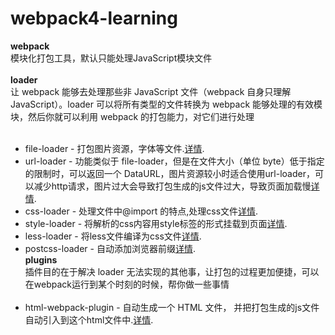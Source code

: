 # webpack4-learning
**webpack<br>**
模块化打包工具，默认只能处理JavaScript模块文件<br><br>
**loader<br>**
让 webpack 能够去处理那些非 JavaScript 文件（webpack 自身只理解 JavaScript）。loader 可以将所有类型的文件转换为 webpack 能够处理的有效模块，然后你就可以利用 webpack 的打包能力，对它们进行处理<br><br>
* file-loader - 打包图片资源，字体等文件.[详情](https://webpack.js.org/loaders/file-loader).<br>
* url-loader - 功能类似于 file-loader，但是在文件大小（单位 byte）低于指定的限制时，可以返回一个 DataURL，图片资源较小时适合使用url-loader，可以减少http请求，图片过大会导致打包生成的js文件过大，导致页面加载慢[详情](https://webpack.js.org/loaders/url-loader).<br>
* css-loader - 处理文件中@import 的特点,处理css文件[详情](https://webpack.js.org/loaders/css-loader).<br>
* style-loader - 将解析的css内容用style标签的形式挂载到页面[详情](https://webpack.js.org/loaders/style-loader).<br>
* less-loader - 将less文件编译为css文件[详情](https://www.webpackjs.com/loaders/less-loader).<br>
* postcss-loader - 自动添加浏览器前缀[详情](https://webpack.js.org/loaders/postcss-loader).<br>
**plugins<br>**
插件目的在于解决 loader 无法实现的其他事，让打包的过程更加便捷，可以在webpack运行到某个时刻的时候，帮你做一些事情<br><br>
* html-webpack-plugin - 自动生成一个 HTML 文件， 并把打包生成的js文件自动引入到这个html文件中.[详情](https://webpack.js.org/loaders/file-loader).<br>
